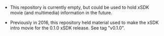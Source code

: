 - This repository is currently empty, but could be used to hold xSDK
movie (and multimedia) information in the future.

- Previously in 2016, this repository held material used to make the 
xSDK intro movie for the 0.1.0 xSDK release.  See tag "v0.1.0".



